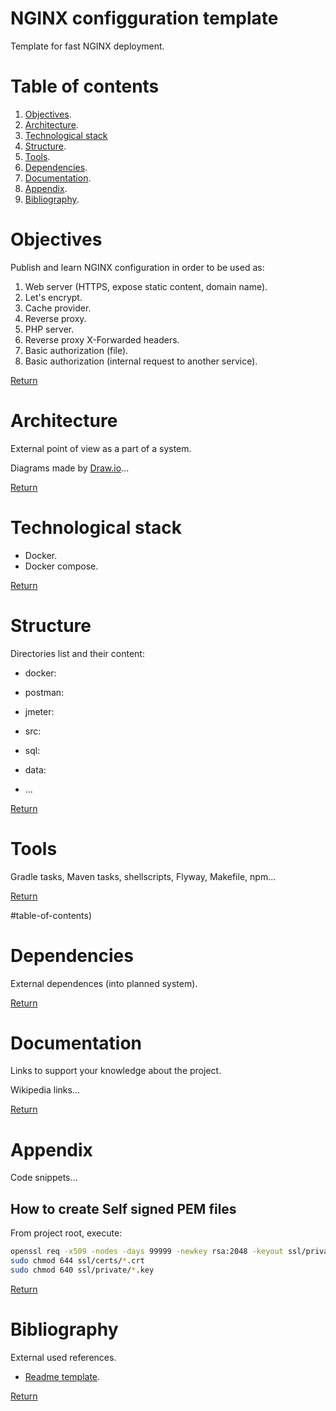 # NGINX configguration template

Template for fast NGINX deployment.

# Table of contents

1. [Objectives](#objectives).
2. [Architecture](#architecture).
3. [Technological stack](#technological-stack)
4. [Structure](#structure).
5. [Tools](#tools).
6. [Dependencies](#management).
7. [Documentation](#documentation).
8. [Appendix](#appendix).
9. [Bibliography](#bibliography).

# Objectives

Publish and learn NGINX configuration in order to be used as:

1. Web server (HTTPS, expose static content, domain name).
2. Let's encrypt.
3. Cache provider.
4. Reverse proxy.
5. PHP server.
6. Reverse proxy X-Forwarded headers.
7. Basic authorization (file).
8. Basic authorization (internal request to another service).

[Return](#table-of-contents)

# Architecture

External point of view as a part of a system. 

Diagrams made by [Draw.io](https://draw.io)...

[Return](#table-of-contents)

# Technological stack

* Docker.
* Docker compose.

[Return](#table-of-contents)

# Structure

Directories list and their content:

* docker: 

* postman: 

* jmeter: 

* src: 

* sql: 

* data: 

* ...

[Return](#table-of-contents)

# Tools

Gradle tasks, Maven tasks, shellscripts, Flyway, Makefile, npm...

[Return](#table-of-contents)

#table-of-contents)

# Dependencies

External dependences (into planned system).

[Return](#table-of-contents)

# Documentation

Links to support your knowledge about the project.

Wikipedia links...

[Return](#table-of-contents)

# Appendix

Code snippets...

## How to create Self signed PEM files

From project root, execute:

```sh
openssl req -x509 -nodes -days 99999 -newkey rsa:2048 -keyout ssl/private/my-certificate.key -out ssl/certs/my-certificate.crt
sudo chmod 644 ssl/certs/*.crt
sudo chmod 640 ssl/private/*.key
```

[Return](#table-of-contents)

# Bibliography

External used references.

* [Readme template](https://github.com/ott1982/readme).

[Return](#table-of-contents)